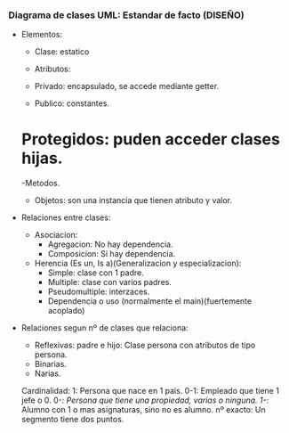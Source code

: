 ### Diagrama de clases UML: Estandar de facto (DISEÑO)

- Elementos:
    
    - Clase: estatico
    
    - Atributos:
    
    - Privado: encapsulado, se accede mediante getter.
    
    + Publico: constantes.
    
    # Protegidos: puden acceder clases hijas.
    
    -Metodos.
    
    - Objetos: son una instancia que tienen atributo y valor.
    
- Relaciones entre clases:
    - Asociacion:
        - Agregacion: No hay dependencia.
        - Composicion: Si hay dependencia.
    - Herencia (Es un, Is a)(Generalizacion y especializacion):
        - Simple: clase con 1 padre.
        - Multiple: clase con varios padres.
        - Pseudomultiple: interzaces.
        - Dependencia o uso (normalmente el main)(fuertemente acoplado)
- Relaciones segun nº de clases que relaciona:
    - Reflexivas: padre e hijo: Clase persona con atributos de tipo persona.
    - Binarias.
    - Narias.
    
    Cardinalidad:
    1: Persona que nace en 1 pais.
    0-1: Empleado que tiene 1 jefe o 0.
    0-*: Persona que tiene una propiedad, varias o ninguna.
    1-*: Alumno con 1 o mas asignaturas, sino no es alumno.
    nº exacto: Un segmento tiene dos puntos.

